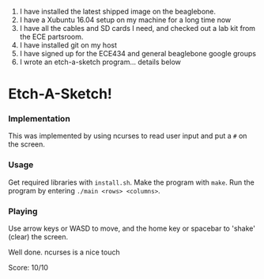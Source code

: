 1. I have installed the latest shipped image on the beaglebone.
2. I have a Xubuntu 16.04 setup on my machine for a long time now
3. I have all the cables and SD cards I need, and checked out a lab kit from the ECE partsroom.
4. I have installed git on my host
5. I have signed up for the ECE434 and general beaglebone google groups
6. I wrote an etch-a-sketch program... details below

# Etch-A-Sketch!

### Implementation
This was implemented by using ncurses to read user input and put a `#` on the screen.

### Usage
Get required libraries with `install.sh`. Make the program with `make`. Run the program by entering `./main <rows> <columns>`.

### Playing
Use arrow keys or WASD to move, and the home key or spacebar to 'shake' (clear) the screen.

Well done.  ncurses is a nice touch

Score:  10/10
